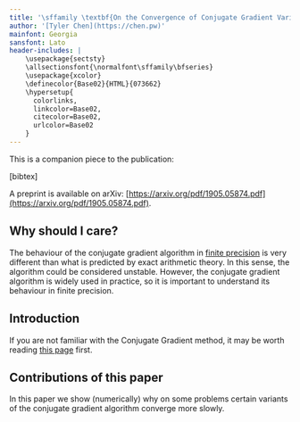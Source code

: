 ```yaml
---
title: '\sffamily \textbf{On the Convergence of Conjugate Gradient Variants in Finite Precision Arithmetic}'
author: '[Tyler Chen](https://chen.pw)'
mainfont: Georgia
sansfont: Lato
header-includes: |
    \usepackage{sectsty}
    \allsectionsfont{\normalfont\sffamily\bfseries}
    \usepackage{xcolor}
    \definecolor{Base02}{HTML}{073662}
    \hypersetup{
      colorlinks,
      linkcolor=Base02,
      citecolor=Base02,
      urlcolor=Base02
    }
---
```


This is a companion piece to the publication:

[bibtex]

A preprint is available on arXiv: [https://arxiv.org/pdf/1905.05874.pdf](https://arxiv.org/pdf/1905.05874.pdf).

## Why should I care?

The behaviour of the conjugate gradient algorithm in [finite precision](../cg/finite_precision_cg.html) is very different than what is predicted by exact arithmetic theory.
In this sense, the algorithm could be considered unstable.
However, the conjugate gradient algorithm is widely used in practice, so it is important to understand its behaviour in finite precision.

## Introduction
If you are not familiar with the Conjugate Gradient method, it may be worth reading [this page](../cg/index.html) first.




## Contributions of this paper

In this paper we show (numerically) why on some problems certain variants of the conjugate gradient algorithm converge more slowly.

